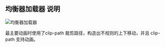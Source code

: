 ## 均衡器加载器 说明

![均衡器加载器](http://pela5ecqg.bkt.clouddn.com/WechatIMG397.png)

最主要动画时使用了clip-path 裁剪路径，构造出不规则的上下移动，并且 clip-path 支持动画。
